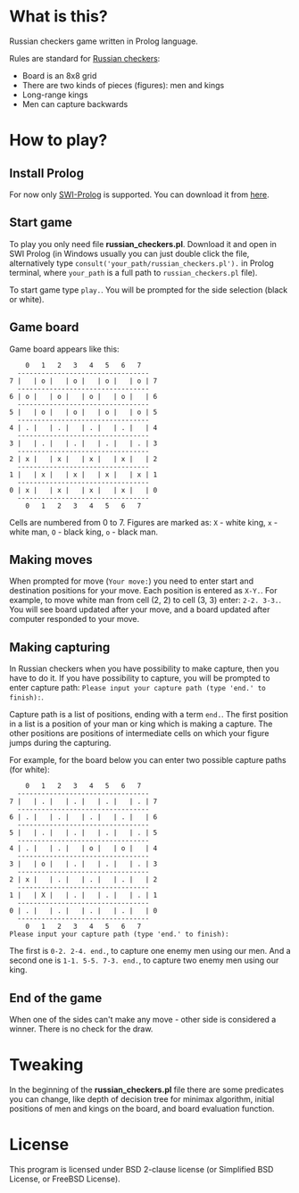 What is this?
=============

Russian checkers game written in Prolog language.

Rules are standard for [Russian checkers](http://en.wikipedia.org/wiki/Russian_checkers):
* Board is an 8x8 grid
* There are two kinds of pieces (figures): men and kings
* Long-range kings
* Men can capture backwards

How to play?
============

Install Prolog
--------------

For now only [SWI-Prolog](http://www.swi-prolog.org/) is supported.
You can download it from [here](http://www.swi-prolog.org/download/stable).

Start game
----------

To play you only need file **russian_checkers.pl**. 
Download it and open in SWI Prolog (in Windows usually you can just double click the file, alternatively type `consult('your_path/russian_checkers.pl').` in Prolog terminal, where `your_path` is a full path to `russian_checkers.pl` file).

To start game type `play.`. You will be prompted for the side selection (black or white).

Game board
----------

Game board appears like this:

```
    0   1   2   3   4   5   6   7
  ---------------------------------
7 |   | o |   | o |   | o |   | o | 7
  ---------------------------------
6 | o |   | o |   | o |   | o |   | 6
  ---------------------------------
5 |   | o |   | o |   | o |   | o | 5
  ---------------------------------
4 | . |   | . |   | . |   | . |   | 4
  ---------------------------------
3 |   | . |   | . |   | . |   | . | 3
  ---------------------------------
2 | x |   | x |   | x |   | x |   | 2
  ---------------------------------
1 |   | x |   | x |   | x |   | x | 1
  ---------------------------------
0 | x |   | x |   | x |   | x |   | 0
  ---------------------------------
    0   1   2   3   4   5   6   7
```

Cells are numbered from 0 to 7. 
Figures are marked as: `X` - white king, `x` - white man, `O` - black king, `o` - black man.

Making moves
------------

When prompted for move (`Your move:`) you need to enter start and destination positions for your move.
Each position is entered as `X-Y.`. For example, to move white man from cell (2, 2) to cell (3, 3) enter: `2-2. 3-3.`. You will see board updated after your move, and a board updated after computer responded to your move.

Making capturing
----------------

In Russian checkers when you have possibility to make capture, then you have to do it.
If you have possibility to capture, you will be prompted to enter capture path: `Please input your capture path (type 'end.' to finish):`.

Capture path is a list of positions, ending with a term `end.`. 
The first position in a list is a position of your man or king which is making a capture. The other positions are positions of intermediate cells on which your figure jumps during the capturing.

For example, for the board below you can enter two possible capture paths (for white):

```
    0   1   2   3   4   5   6   7  
  ---------------------------------
7 |   | . |   | . |   | . |   | . | 7
  ---------------------------------
6 | . |   | . |   | . |   | . |   | 6
  ---------------------------------
5 |   | . |   | . |   | . |   | . | 5
  ---------------------------------
4 | . |   | . |   | o |   | o |   | 4
  ---------------------------------
3 |   | o |   | . |   | . |   | . | 3
  ---------------------------------
2 | x |   | . |   | . |   | . |   | 2
  ---------------------------------
1 |   | X |   | . |   | . |   | . | 1
  ---------------------------------
0 | . |   | . |   | . |   | . |   | 0
  ---------------------------------
    0   1   2   3   4   5   6   7  
Please input your capture path (type 'end.' to finish): 
```

The first is `0-2. 2-4. end.`, to capture one enemy men using our men. And a second one is `1-1. 5-5. 7-3. end.`, to capture two enemy men using our king.

End of the game
---------------

When one of the sides can't make any move - other side is considered a winner.
There is no check for the draw.

Tweaking
========

In the beginning of the **russian_checkers.pl** file there are some predicates you can change, like depth of decision tree for minimax algorithm, initial positions of men and kings on the board, and board evaluation function.

License
=======

This program is licensed under BSD 2-clause license (or Simplified BSD License, or FreeBSD License).
